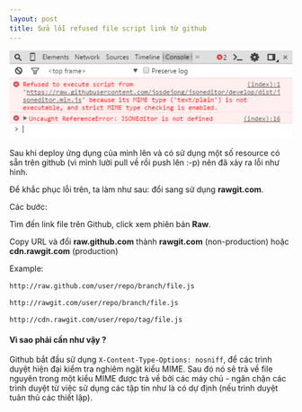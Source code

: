 ```yaml
---
layout: post
title: Sửa lỗi refused file script link từ github
---
```

![](./images/script-github.png)

Sau khi deploy ứng dụng của mình lên và có sử dụng một số resource có sẵn trên github (vì mình lười pull về rồi push lên :-p) nên đã xảy ra lỗi như hình.



Để khắc phục lỗi trên, ta làm như sau: đổi sang sử dụng **rawgit.com**.

Các bước:

Tìm đến link file trên Github, click xem phiên bản **Raw**.

Copy URL và đổi **raw.github.com** thành **rawgit.com** (non-production) hoặc **cdn.rawgit.com** (production)

Example: 
```text
http://raw.github.com/user/repo/branch/file.js
```

```text
http://rawgit.com/user/repo/branch/file.js
```
```text
http://cdn.rawgit.com/user/repo/tag/file.js
```


#### Vì sao phải cần như vậy ?

Github bắt đầu sử dụng `X-Content-Type-Options: nosniff`, để các trình duyệt hiện đại kiểm tra nghiêm ngặt kiểu MIME. Sau đó nó sẽ trả về file nguyên trong một kiểu MIME được trả về bởi các máy chủ - ngăn chặn các trình duyệt từ việc sử dụng các tập tin như là có dự định (nếu trình duyệt tuân thủ các thiết lập).
